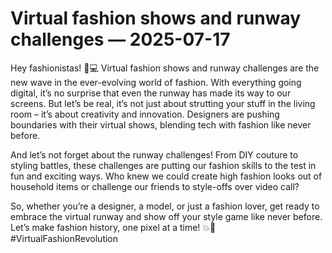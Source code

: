 # Virtual fashion shows and runway challenges — 2025-07-17

Hey fashionistas! 👠💻 Virtual fashion shows and runway challenges are the new wave in the ever-evolving world of fashion. With everything going digital, it’s no surprise that even the runway has made its way to our screens. But let’s be real, it’s not just about strutting your stuff in the living room – it’s about creativity and innovation. Designers are pushing boundaries with their virtual shows, blending tech with fashion like never before.

And let’s not forget about the runway challenges! From DIY couture to styling battles, these challenges are putting our fashion skills to the test in fun and exciting ways. Who knew we could create high fashion looks out of household items or challenge our friends to style-offs over video call?

So, whether you’re a designer, a model, or just a fashion lover, get ready to embrace the virtual runway and show off your style game like never before. Let’s make fashion history, one pixel at a time! 💥👗 #VirtualFashionRevolution